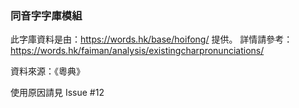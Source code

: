 ### 同音字字庫模組

此字庫資料是由：https://words.hk/base/hoifong/ 提供。
詳情請參考：https://words.hk/faiman/analysis/existingcharpronunciations/

資料來源：《粵典》

使用原因請見 Issue #12 